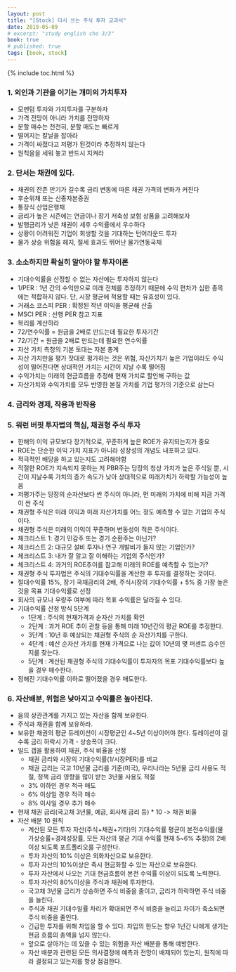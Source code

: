 ```yaml
---
layout: post
title: "[Stock] 다시 쓰는 주식 투자 교과서"
date: 2019-05-09
# excerpt: "study english cho 3/3"
book: true
# published: true
tags: [book, stock]
---
```


{% include toc.html %}

### 1. 외인과 기관을 이기는 개미의 가치투자
- 모멘텀 투자와 가치투자를 구분하자
- 가격 전망이 아니라 가치를 전망하자
- 분할 매수는 천천히, 분할 매도는 빠르게
- 떨어지는 칼날을 잡아라
- 가격이 싸졌다고 저평가 된것이라 추정하지 않는다
- 원칙을을 세워 놓고 반드시 지켜라

### 2. 단서는 채권에 있다.
- 채권의 잔존 만기가 길수록 금리 변동에 따른 채권 가격의 변화가 커진다
- 후순위채 또는 신종자본증권
- 통장식 산업은행채
- 금리가 높은 시즌에는 연금이나 장기 저축성 보험 상품을 고려해보자
- 발행금리가 낮은 채권이 세후 수익률에서 우수하다
- 상황이 어려워진 기업이 회생할 것을 기대하는 턴어라운드 투자
- 물가 상승 위험을 헤지, 절세 효과도 뛰어난 물가연동국채

### 3. 소소하지만 확실히 알아야 할 투자이론
- 기대수익률을 산정할 수 없는 자산에는 투자하지 않는다
- 1/PER : 1년 간의 수익만으로 미래 전체를 추정하기 때문에 수익 편차가 심한 종목에는 적합하지 않다. 단, 시장 평균에 적용할 때는 유효성이 있다.
- 거래소 코스피 PER : 확정된 작년 이익을 평균해 산출
- MSCI PER : 선행 PER 참고 지표
- 복리를 계산하라
- 72/연수익률 = 원금을 2배로 만드는데 필요한 투자기간
- 72/기간 = 원금을 2배로 만드는데 필요한 연수익률
- 자산 가치 측청의 기본 토대는 자본 총계
- 자산 가치만을 평가 잣대로 평가하는 것은 위험, 자산가치가 높은 기업이라도 수익성이 떨어진다면 상대적인 가치는 시간이 지날 수록 떨어짐
- 수익가치는 미래의 현금흐름을 추정해 현재 가치로 할인해 구하는 값
- 자산가치와 수익가치를 모두 반영한 본질 가치를 기업 평가의 기준으로 삼는다

### 4. 금리와 경제, 작용과 반작용

### 5. 워런 버핏 투자법의 핵심, 채권형 주식 투자
- 한해의 이익 규모보다 장기적으로, 꾸준하게 높은 ROE가 유지되는지가 중요
- ROE는 단순한 이익 가치 지표가 아니라 성장성의 개념도 내포하고 있다.
- 적극적인 배당을 하고 있는지도 고려해야함
- 적절한 ROE가 지속되지 못하는 저 PBR주는 당장의 청상 가치가 높은 주식일 뿐, 시간이 지날수록 가치의 증가 속도가 낮아 상대적으로 미래가치가 하락할 가능성이 높음
- 저평가주는 당장의 순자산보다 싼 주식이 아니라, 먼 미래의 가치에 비해 지금 가격이 싼 주식
- 채권형 주식은 미래 이익과 미래 자산가치를 어느 정도 예측할 수 있는 기업의 주식이다.
- 채권형 주식은 미래의 이익이 꾸준하며 변동성이 적은 주식이다.
- 체크리스트 1: 경기 민감주 또는 경기 순환주는 아닌가?
- 체크리스트 2: 대규모 설비 투자나 연구 개발비가 들지 않는 기업인가?
- 체크리스트 3: 내가 잘 알고 잘 이해하는 기업의 주식인가?
- 체크리스트 4: 과거의 ROE추이를 참고해 미래의 ROE를 예측할 수 있는가?
- 채권형 주식 투자법은 주식의 기대수익률을 계산한 후 투자를 결정하는 것이다.
- 절대수익률 15%, 장기 국채금리의 2배, 주식시장의 기대수익률 + 5% 중 가장 높은것을 목표 기대수익률로 선정
- 회사의 규모나 우량주 여부에 따라 목표 수익률은 달라질 수 있다.
- 기대수익률 산정 방식 5단계
  - 1단계 : 주식의 현재가격과 순자산 가치를 확인
  - 2단계 : 과거 ROE 추이 관찰 등을 통해 미래 10년간의 평균 ROE를 추정한다.
  - 3단계 : 10년 후 예상되는 채권형 주식의 순 자산가치를 구한다.
  - 4단계 : 예산 순자산 가치를 현재 가격으로 나눈 값이 10년의 몇 퍼센트 승수인지를 찾는다.
  - 5단계 : 계산된 채권형 주식의 기대수익률이 투자자의 목표 기대수익률보다 높을 경우 매수한다.
- 정해진 기대수익률 이하로 떨어졌을 경우 매도한다.

### 6. 자산배분, 위험은 낮아지고 수익률은 높아진다.
- 음의 상관관계를 가지고 있는 자산을 함께 보유한다.
- 주식과 채권을 함께 보유하라.
- 보유한 채권의 평균 듀레이션이 시장평균인 4~5년 이상이어야 한다. 듀레이션이 길 수록 금리 하락시 가격 - 상승폭이 크다.
- 일드 갭을 활용하여 채권, 주식 비율을 산정
  - 채권 금리와 시장의 기대수익률(1/시장PER)를 비교
  - 채권 금리는 국고 10년물 금리를 기준(미국), 우리나라는 5년물 금리 사용도 적절, 정책 금리 영향을 많이 받는 3년물 사용도 적절
  - 3% 이하인 경우 적극 매도
  - 6% 이상일 경우 적극 매수
  - 8% 이사일 경우 추가 매수
- 현재 채권 금리(국고채 3년물, 예금, 회사채 금리 등) * 10 -> 채권 비율
- 자산 배분 10 원칙
  - 계산된 모든 투자 자산(주식+채권+기타)의 기대수익률 평균이 본전수익률(물가상승률+경제성장률, 모든 자산의 평균 기대 수익률 현재 5~6% 추정)의 2배이상 되도록 포트폴리오를 구성한다.
  - 투자 자산의 10% 이상은 외화자산으로 보유한다.
  - 투자 자산의 10%이상은 즉시 현금화할 수 있는 자산으로 보유한다.
  - 투자 자산에서 나오는 기대 현금흐름이 본전 수익률 이상이 되도록 노력한다.
  - 투자 자산의 80%이상을 주식과 채권에 투자한다.
  - 국고채 3년물 금리가 상승하면 주식 비중을 줄이고, 금리가 하락하면 주식 비중을 늘린다.
  - 주식과 채권 기대수일률 차리가 확대되면 주식 비중을 늘리고 차이가 축소되면 주식 비중을 줄인다.
  - 긴급한 투자를 위해 차입을 할 수 있다. 차입의 한도는 향우 1년간 나에게 생기는 현금 흐름의 총액을 넘지 않는다.
  - 앞으로 살아가는 데 있을 수 있는 위험을 자산 배분을 통해 예방한다.
  -  자산 배분과 관련된 모든 의사결정에 예측과 전망이 배제되어 있는지, 원칙에 따라 결정되고 있는지를 항상 점검한다.